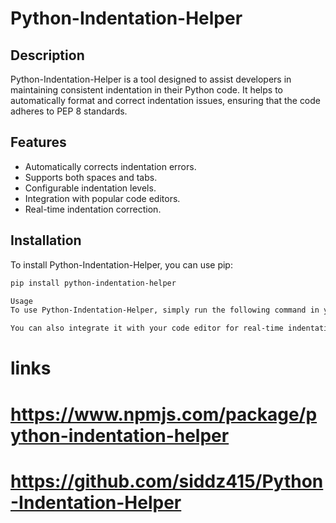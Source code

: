 # Python-Indentation-Helper

## Description

Python-Indentation-Helper is a tool designed to assist developers in maintaining consistent indentation in their Python code. It helps to automatically format and correct indentation issues, ensuring that the code adheres to PEP 8 standards.

## Features

- Automatically corrects indentation errors.
- Supports both spaces and tabs.
- Configurable indentation levels.
- Integration with popular code editors.
- Real-time indentation correction.

## Installation

To install Python-Indentation-Helper, you can use pip:

```sh
pip install python-indentation-helper

Usage
To use Python-Indentation-Helper, simply run the following command in your terminal: python-indentation-helper path/to/your/code.py

You can also integrate it with your code editor for real-time indentation correction.
```

# links
# https://www.npmjs.com/package/python-indentation-helper
# https://github.com/siddz415/Python-Indentation-Helper
